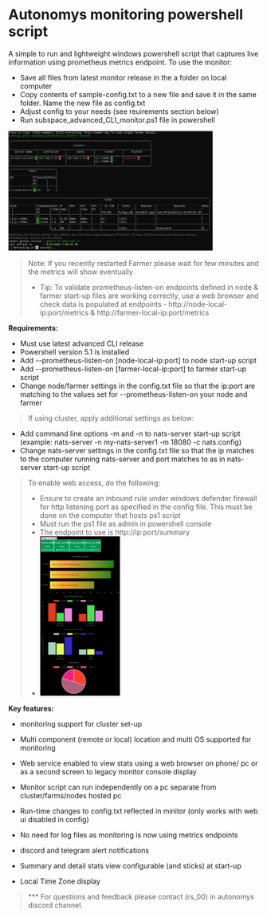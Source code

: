 # Autonomys monitoring powershell script
A simple to run and lightweight windows powershell script that captures live information using prometheus metrics endpoint.
<n> To use the monitor:</n>
- Save all files from latest monitor release in the a folder on local computer
- Copy contents of sample-config.txt to a new file and save it in the same folder. Name the new file as config.txt
- Adjust config to your needs (see reuirements section below)
- Run subspace_advanced_CLI_monitor.ps1 file in powershell

<img src="https://github.com/irbujam/images/blob/main/summary.PNG" width="410" height="240" />
    
> Note: If you recently restarted Farmer please wait for few minutes and the metrics will show eventually
> - Tip: To validate prometheus-listen-on endpoints defined in node & farmer start-up files are working correctly, use a web browser and check data is populated at endpoints - http://node-local-ip:port/metrics & http://farmer-local-ip:port/metrics

**Requirements:**
- Must use latest advanced CLI release
- Powershell version 5.1 is installed
- Add --prometheus-listen-on [node-local-ip:port] to node start-up script
- Add --prometheus-listen-on [farmer-local-ip:port] to farmer start-up script
- Change node/farmer settings in the config.txt file so that the ip:port are matching to the values set for --prometheus-listen-on your node and farmer
> If using cluster, apply additional settings as below:
- Add command line options -m <http listener port> and -n <server name> to nats-server start-up script (example: nats-server -n my-nats-server1 -m 18080 -c nats.config)
- Change nats-server settings in the config.txt file so that the ip matches to the computer running nats-server and port matches to <http listener port> as in nats-server start-up script 

> To enable web access, do the following:
> - Ensure to create an inbound rule under windows defender firewall for http listening port as specified in the config file. This must be done on the computer that hosts ps1 script
> - Must run the ps1 file as admin in powershell console
> - The endpoint to use is http://ip:port/summary
> - <img src="https://github.com/irbujam/images/blob/main/web.JPG" width="160" height="320" />


**Key features:**
  - monitoring support for cluster set-up
  - Multi component (remote or local) location and multi OS supported for monitoring
  - Web service enabled to view stats using a web browser on phone/ pc or as a second screen to legacy monitor console display
  
  - Monitor script can run independently on a pc separate from cluster/farms/nodes hosted pc 
  - Run-time changes to config.txt reflected in minitor (only works with web ui disabled in config)
  - No need for log files as monitoring is now using metrics endpoints
  - discord and telegram alert notifications
  - Summary and detail stats view configurable (and sticks) at start-up
  - Local Time Zone display
  
>*** For questions and feedback please contact (rs_00) in autonomys discord channel.

